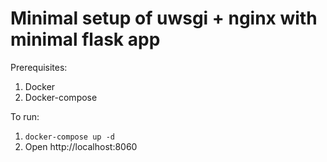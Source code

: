 # Minimal setup of uwsgi + nginx with minimal flask app

Prerequisites:

1. Docker
2. Docker-compose

To run:

1.  `docker-compose up -d`
2.  Open http://localhost:8060